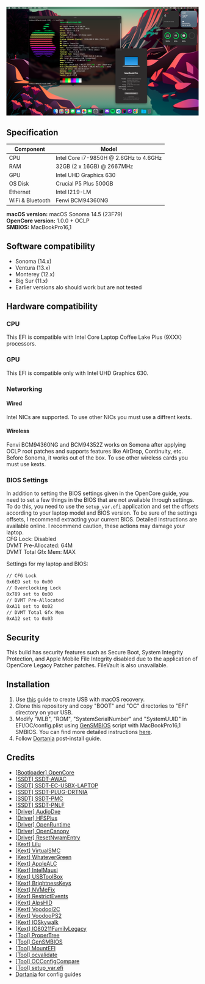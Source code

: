 ![Screenshot](screenshot.png)

## Specification
| **Component** | **Model** |
| ------------- | --------- |
| CPU | Intel Core i7-9850H @ 2.6GHz to 4.6GHz |
| RAM | 32GB (2 x 16GB) @ 2667MHz |
| GPU | Intel UHD Graphics 630 |
| OS Disk | Crucial P5 Plus 500GB |
| Ethernet | Intel I219-LM |
| WiFi & Bluetooth | Fenvi BCM94360NG |

**macOS version:** macOS Sonoma 14.5 (23F79)  
**OpenCore version:** 1.0.0 + OCLP  
**SMBIOS:** MacBookPro16,1  

## Software compatibility
 - Sonoma (14.x)
 - Ventura (13.x)
 - Monterey (12.x)
 - Big Sur (11.x)
 - Earlier versions alo should work but are not tested

## Hardware compatibility
### CPU
This EFI is compatible with Intel Core Laptop Coffee Lake Plus (9XXX) processors.

### GPU
This EFI is compatible only with Intel UHD Graphics 630.

### Networking
#### Wired
Intel NICs are supported. To use other NICs you must use a diffrent kexts.
#### Wireless
Fenvi BCM94360NG and BCM94352Z works on Somona after applying OCLP root patches and supports features like AirDrop, Continuity, etc. Before Sonoma, it works out of the box. To use other wireless cards you must use kexts.

### BIOS Settings
In addition to setting the BIOS settings given in the OpenCore guide, you need to set a few things in the BIOS that are not available through settings. To do this, you need to use the `setup_var.efi` application and set the offsets according to your laptop model and BIOS version. To be sure of the settings offsets, I recommend extracting your current BIOS. Detailed instructions are available online. I recommend caution, these actions may damage your laptop.  
CFG Lock: Disabled  
DVMT Pre-Allocated: 64M  
DVMT Total Gfx Mem: MAX  

Settings for my laptop and BIOS:
```
// CFG Lock
0x6ED set to 0x00
// Overclocking Lock
0x789 set to 0x00
// DVMT Pre-Allocated
0xA11 set to 0x02
// DVMT Total Gfx Mem
0xA12 set to 0x03
```

## Security
This build has security features such as Secure Boot, System Integrity Protection, and Apple Mobile File Integrity disabled due to the application of OpenCore Legacy Patcher patches. FileVault is also unavailable.  

## Installation
 1. Use [this](https://dortania.github.io/OpenCore-Install-Guide/installer-guide/) guide to create USB with macOS recovery.
 2. Clone this repository and copy "BOOT" and "OC" directories to "EFI" directory on your USB.
 3. Modify "MLB", "ROM", "SystemSerialNumber" and "SystemUUID" in EFI/OC/config.plist using [GenSMBIOS](https://github.com/corpnewt/GenSMBIOS) script with MacBookPro16,1 SMBIOS. You can find more detailed instructions [here](https://dortania.github.io/OpenCore-Install-Guide/config.plist/kaby-lake.html#platforminfo).
 4. Follow [Dortania](https://dortania.github.io/OpenCore-Post-Install/) post-install guide.

## Credits
 - [[Bootloader] OpenCore](https://github.com/acidanthera/OpenCorePkg)
 - [[SSDT] SSDT-AWAC](https://github.com/dortania/Getting-Started-With-ACPI/blob/master/extra-files/compiled/SSDT-AWAC.aml)
 - [[SSDT] SSDT-EC-USBX-LAPTOP](https://github.com/dortania/Getting-Started-With-ACPI/blob/master/extra-files/compiled/SSDT-EC-USBX-LAPTOP.aml)
 - [[SSDT] SSDT-PLUG-DRTNIA](https://github.com/dortania/Getting-Started-With-ACPI/blob/master/extra-files/compiled/SSDT-PLUG-DRTNIA.aml)
 - [[SSDT] SSDT-PMC](https://github.com/dortania/Getting-Started-With-ACPI/blob/master/extra-files/compiled/SSDT-PMC.aml)
 - [[SSDT] SSDT-PNLF](https://github.com/dortania/Getting-Started-With-ACPI/blob/master/extra-files/compiled/SSDT-PNLF.aml)
 - [[Driver] AudioDxe](https://github.com/acidanthera/OpenCorePk)
 - [[Driver] HFSPlus](https://github.com/acidanthera/OcBinaryData/blob/master/Drivers/HfsPlus.efi)
 - [[Driver] OpenRuntime](https://github.com/acidanthera/OpenCorePkg)
 - [[Driver] OpenCanopy](https://github.com/acidanthera/OpenCorePkg)
 - [[Driver] ResetNvramEntry](https://github.com/acidanthera/OpenCorePkg)
 - [[Kext] Lilu](https://github.com/acidanthera/Lilu)
 - [[Kext] VirtualSMC](https://github.com/acidanthera/VirtualSMC)
 - [[Kext] WhateverGreen](https://github.com/acidanthera/WhateverGreen)
 - [[Kext] AppleALC](https://github.com/acidanthera/AppleALC)
 - [[Kext] IntelMausi](https://github.com/acidanthera/IntelMausi)
 - [[Kext] USBToolBox](https://github.com/USBToolBox/kext)
 - [[Kext] BrightnessKeys](https://github.com/acidanthera/BrightnessKeys)
 - [[Kext] NVMeFix](https://github.com/acidanthera/NVMeFix)
 - [[Kext] RestrictEvents](https://github.com/acidanthera/RestrictEvents)
 - [[Kext] AlpsHID](https://github.com/blankmac/AlpsHID)
 - [[Kext] VoodooI2C](https://github.com/VoodooI2C/VoodooI2C)
 - [[Kext] VoodooPS2](https://github.com/acidanthera/VoodooPS2)
 - [[Kext] IOSkywalk](https://github.com/dortania/OpenCore-Legacy-Patcher/tree/main/payloads/Kexts/Wifi)
 - [[Kext] IO80211FamilyLegacy](https://github.com/dortania/OpenCore-Legacy-Patcher/tree/main/payloads/Kexts/Wifi)
 - [[Tool] ProperTree](https://github.com/corpnewt/ProperTree)
 - [[Tool] GenSMBIOS](https://github.com/corpnewt/GenSMBIOS) 
 - [[Tool] MountEFI](https://github.com/corpnewt/MountEFI) 
 - [[Tool] ocvalidate](https://github.com/acidanthera/OpenCorePkg) 
 - [[Tool] OCConfigCompare](https://github.com/corpnewt/OCConfigCompare) 
 - [[Tool] setup_var.efi](https://github.com/datasone/setup_var.efi)
 - [Dortania](https://dortania.github.io/) for config guides